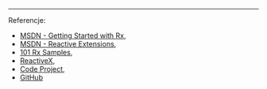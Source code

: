 ----
Referencje:
* [MSDN - Getting Started with Rx],
* [MSDN - Reactive Extensions],
* [101 Rx Samples],
* [ReactiveX],
* [Code Project],
* [GitHub]

[Code Project]: https://www.codeproject.com/Articles/878014/Reactive-Extensions-Rx
[ReactiveX]: http://reactivex.io/
[MSDN - Getting Started with Rx]: https://msdn.microsoft.com/en-us/library/hh242975(v=vs.103).aspx
[MSDN - Reactive Extensions]: https://msdn.microsoft.com/en-us/library/hh242985(v=vs.103).aspx
[101 Rx Samples]: http://rxwiki.wikidot.com/101samples
[GitHub]: https://github.com/Reactive-Extensions/Rx.NET
[friweb.pl]: https://friweb.pl/programowanie-reaktywne-wprowadzenie/